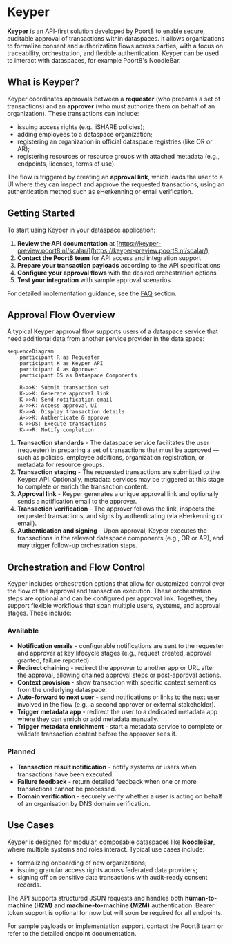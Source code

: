 # Keyper

**Keyper** is an API-first solution developed by Poort8 to enable secure, auditable approval of transactions within dataspaces. It allows organizations to formalize consent and authorization flows across parties, with a focus on traceability, orchestration, and flexible authentication. Keyper can be used to interact with dataspaces, for example Poort8's NoodleBar.

## What is Keyper?

Keyper coordinates approvals between a **requester** (who prepares a set of transactions) and an **approver** (who must authorize them on behalf of an organization). These transactions can include:

- issuing access rights (e.g., iSHARE policies);
- adding employees to a dataspace organization;
- registering an organization in official dataspace registries (like OR or AR);
- registering resources or resource groups with attached metadata (e.g., endpoints, licenses, terms of use).

The flow is triggered by creating an **approval link**, which leads the user to a UI where they can inspect and approve the requested transactions, using an authentication method such as eHerkenning or email verification.

## Getting Started

To start using Keyper in your dataspace application:

1. **Review the API documentation** at [https://keyper-preview.poort8.nl/scalar/](https://keyper-preview.poort8.nl/scalar/)
2. **Contact the Poort8 team** for API access and integration support
3. **Prepare your transaction payloads** according to the API specifications
4. **Configure your approval flows** with the desired orchestration options
5. **Test your integration** with sample approval scenarios

For detailed implementation guidance, see the [FAQ](faq.md) section.

## Approval Flow Overview

A typical Keyper approval flow supports users of a dataspace service that need additional data from another service provider in the data space:

```mermaid
sequenceDiagram
    participant R as Requester
    participant K as Keyper API
    participant A as Approver
    participant DS as Dataspace Components
    
    R->>K: Submit transaction set
    K->>K: Generate approval link
    K->>A: Send notification email
    A->>K: Access approval UI
    K->>A: Display transaction details
    A->>K: Authenticate & approve
    K->>DS: Execute transactions
    K->>R: Notify completion
```

1. **Transaction standards** - The dataspace service facilitates the user (requester) in preparing a set of transactions that must be approved — such as policies, employee additions, organization registration, or metadata for resource groups.
2. **Transaction staging** - The requested transactions are submitted to the Keyper API. Optionally, metadata services may be triggered at this stage to complete or enrich the transaction content.
3. **Approval link** - Keyper generates a unique approval link and optionally sends a notification email to the approver.
4. **Transaction verification** - The approver follows the link, inspects the requested transactions, and signs by authenticating (via eHerkenning or email).
5. **Authentication and signing** - Upon approval, Keyper executes the transactions in the relevant dataspace components (e.g., OR or AR), and may trigger follow-up orchestration steps.

## Orchestration and Flow Control

Keyper includes orchestration options that allow for customized control over the flow of the approval and transaction execution. These orchestration steps are optional and can be configured per approval link. Together, they support flexible workflows that span multiple users, systems, and approval stages. These include:

### Available

- **Notification emails** - configurable notifications are sent to the requester and approver at key lifecycle stages (e.g., request created, approval granted, failure reported).
- **Redirect chaining** - redirect the approver to another app or URL after the approval, allowing chained approval steps or post-approval actions.
- **Context provision** - show transaction with specific context semantics from the underlying dataspace.
- **Auto-forward to next user** - send notifications or links to the next user involved in the flow (e.g., a second approver or external stakeholder).
- **Trigger metadata app** - redirect the user to a dedicated metadata app where they can enrich or add metadata manually.
- **Trigger metadata enrichment** - start a metadata service to complete or validate transaction content before the approver sees it.

### Planned

- **Transaction result notification** - notify systems or users when transactions have been executed.
- **Failure feedback** - return detailed feedback when one or more transactions cannot be processed.
- **Domain verification** - securely verify whether a user is acting on behalf of an organisation by DNS domain verification.

## Use Cases

Keyper is designed for modular, composable dataspaces like **NoodleBar**, where multiple systems and roles interact. Typical use cases include:

- formalizing onboarding of new organizations;
- issuing granular access rights across federated data providers;
- signing off on sensitive data transactions with audit-ready consent records.

The API supports structured JSON requests and handles both **human-to-machine (H2M)** and **machine-to-machine (M2M)** authentication. Bearer token support is optional for now but will soon be required for all endpoints.

For sample payloads or implementation support, contact the Poort8 team or refer to the detailed endpoint documentation.
